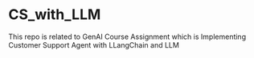 # CS_with_LLM
This repo is related to GenAI Course Assignment which is Implementing Customer Support Agent with LLangChain and LLM
